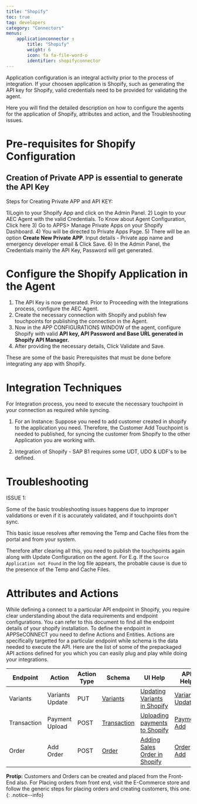```yaml
---
title: "Shopify"
toc: true
tag: developers
category: "Connectors"
menus: 
    applicationconnector :
        title: "Shopify"
        weight: 6
        icon: fa fa-file-word-o
        identifier: shopifyconnector
---
```


Application configuration is an integral activity prior to the process of integration. If your choosen application is Shopify, such as generating the API key for Shopify, valid credentials need to be provided for validating the agent.

Here you will find the detailed description on how to configure the agents for the application of Shopify, attributes and action, 
and the Troubleshooting issues.

# Pre-requisites for Shopify  Configuration 

## Creation of Private APP is essential to generate the API Key

Steps for Creating Private APP and API KEY:

1)Login to your Shopify App and click on the Admin Panel.
2) Login to your AEC Agent with the valid Credentials. To Know about Agent Configuration, Click here
3) Go to APPS> Manage Private Apps on your Shopify Dashboard.
4) You will be directed to Private Apps Page.
5) There will be an option **Create New Private APP**. Input details - Private app name and emergency developer email & Click Save.
6) In the Admin Panel, the Credentials mainly the API Key, Password will get generated.

# Configure the Shopify Application in the Agent

1) The API Key is now generated. Prior to Proceeding with the Integrations process, configure the AEC Agent.
2) Create the necessary connection with Shopify and publish few touchpoints for publishing the connection in the Agent.
3) Now in the APP CONFIGURATIONS WINDOW of the agent, configure Shopify with valid **API key, API Password and Base URL generated in Shopify API Manager.**
4) After providing the necessary details, Click Validate and Save.

These are some of the basic Prerequisites that must be done before integrating any app with Shopify.

# Integration Techniques

For Integration process, you need to execute the necessary touchpoint in your connection as required while syncing.

1) For an Instance: Suppose you need to add customer created in shopify to the application you need. Therefore, the Customer Add Touchpoint is 
   needed to published, for syncing the customer from Shopify to the other Application you are working with.

2) Integration of Shopify - SAP B1 requires some UDT, UDO & UDF's to be defined.

# Troubleshooting

ISSUE 1:

Some of the basic troubleshooting issues happens due to improper validations or even if it is accurately validated, and if touchpoints don't sync.

This basic issue resolves after removing the Temp and Cache files from the portal and from your system.

Therefore after clearing all this, you need to publish the touchpoints again along with Update Configuration on the agent. 
For E.g. If the `Source Application not Found` in the log file appears, the probable cause is due to the presence of the 
Temp and Cache Files.

# Attributes and Actions

While defining a connect to a particular API endpoint in Shopify, you require clear understanding about the data requirements 
and endpoint configurations. You can refer to this document to find all the endpoint details of your shopify installation. 
To define the endpoint in APPSeCONNECT you need to define Actions and Entities. Actions are specifically targetted for a particular 
endpoint while schema is the data needed to execute the API. Here are the list of some of the prepackaged API actions defined 
for you which you can easily plug and play while doing your integrations.

|Endpoint|Action|Action Type|Schema|UI Help|API Help|
|---|---|---|---|------|-----|
|Variants|Variants Update|PUT|[Variants](https://help.shopify.com/en/manual/products/variants)|[Updating Variants in Shopify](https://help.shopify.com/en/manual/products/variants/edit-variants)|[Variant Update](https://help.shopify.com/en/api/reference/products/product-variant#update)|
|Transaction|Payment Upload|POST|[Transaction](https://help.shopify.com/en/api/storefront-api/reference/object/transaction)|[Uploading payments to Shopify](https://help.shopify.com/en/manual/payments/shopify-payments)|[Payment Add](https://help.shopify.com/en/api/reference/orders/transaction)|
|Order|Add Order|POST|[Order](https://help.shopify.com/en/manual/orders)|[Adding Sales Order in Shopify](https://help.shopify.com/en/manual/orders/create-orders)|[Order Add](https://help.shopify.com/en/api/reference/orders/order)|

**Protip:** Customers and Orders can be created and placed from the Front-End also. For Placing orders from front end, 
visit the E-Commerce store and follow the generic steps for placing orders and creating customers, this one.
{: .notice--info}